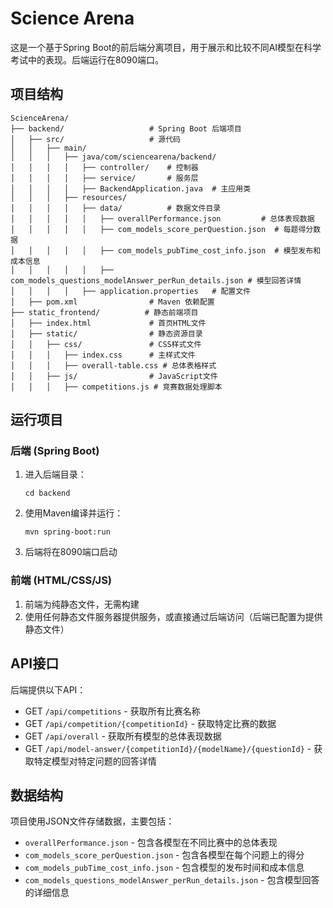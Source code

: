 # Science Arena

这是一个基于Spring Boot的前后端分离项目，用于展示和比较不同AI模型在科学考试中的表现。后端运行在8090端口。

## 项目结构

```
ScienceArena/
├── backend/                   # Spring Boot 后端项目
│   ├── src/                   # 源代码
│   │   ├── main/
│   │   │   ├── java/com/sciencearena/backend/
│   │   │   │   ├── controller/    # 控制器
│   │   │   │   ├── service/       # 服务层
│   │   │   │   ├── BackendApplication.java  # 主应用类
│   │   │   ├── resources/
│   │   │   │   ├── data/          # 数据文件目录
│   │   │   │   │   ├── overallPerformance.json         # 总体表现数据
│   │   │   │   │   ├── com_models_score_perQuestion.json  # 每题得分数据
│   │   │   │   │   ├── com_models_pubTime_cost_info.json  # 模型发布和成本信息
│   │   │   │   │   ├── com_models_questions_modelAnswer_perRun_details.json # 模型回答详情
│   │   │   │   ├── application.properties   # 配置文件
│   ├── pom.xml                # Maven 依赖配置
├── static_frontend/          # 静态前端项目
│   ├── index.html             # 首页HTML文件
│   ├── static/                # 静态资源目录
│   │   ├── css/               # CSS样式文件
│   │   │   ├── index.css      # 主样式文件
│   │   │   ├── overall-table.css # 总体表格样式
│   │   ├── js/                # JavaScript文件
│   │   │   ├── competitions.js # 竞赛数据处理脚本
```

## 运行项目

### 后端 (Spring Boot)

1. 进入后端目录：
   ```
   cd backend
   ```

2. 使用Maven编译并运行：
   ```
   mvn spring-boot:run
   ```

3. 后端将在8090端口启动

### 前端 (HTML/CSS/JS)

1. 前端为纯静态文件，无需构建
2. 使用任何静态文件服务器提供服务，或直接通过后端访问（后端已配置为提供静态文件）

## API接口

后端提供以下API：

- GET `/api/competitions` - 获取所有比赛名称
- GET `/api/competition/{competitionId}` - 获取特定比赛的数据
- GET `/api/overall` - 获取所有模型的总体表现数据
- GET `/api/model-answer/{competitionId}/{modelName}/{questionId}` - 获取特定模型对特定问题的回答详情

## 数据结构

项目使用JSON文件存储数据，主要包括：

- `overallPerformance.json` - 包含各模型在不同比赛中的总体表现
- `com_models_score_perQuestion.json` - 包含各模型在每个问题上的得分
- `com_models_pubTime_cost_info.json` - 包含模型的发布时间和成本信息
- `com_models_questions_modelAnswer_perRun_details.json` - 包含模型回答的详细信息
